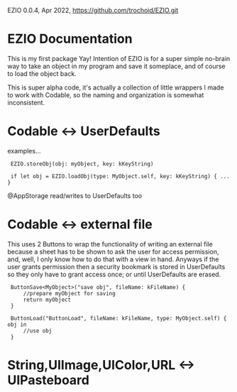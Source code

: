 EZIO 0.0.4, Apr 2022, https://github.com/trochoid/EZIO.git 
 
# EZIO Documentation
 
 This is my first package Yay!  Intention of EZIO is for a super simple no-brain way to take an object in my program and save it someplace, and of course to load the object back.
 
 This is super alpha code, it's actually a collection of little wrappers I made to work with Codable, so the naming and organization is somewhat inconsistent. 
 
# Codable <-> UserDefaults
 examples...
 
     EZIO.storeObj(obj: myObject, key: kKeyString)
 
     if let obj = EZIO.loadObj(type: MyObject.self, key: kKeyString) { ... }
 
 @AppStorage read/writes to UserDefaults too
 
# Codable <-> external file
 This uses 2 Buttons to wrap the functionality of writing an external file because a sheet has to be shown to ask the user for access permission, and, well, I only know how to do that with a view in hand. Anyways if the user grants permission then a security bookmark is stored in UserDefaults so they only have to grant access once; or until UserDefaults are erased. 
 
     ButtonSave<MyObject>("save obj", fileName: kFileName) {
         //prepare myObject for saving
         return myObject
     }
 
     ButtonLoad("ButtonLoad", fileName: kFileName, type: MyObject.self) { obj in
         //use obj
     }
 
 
 # String,UIImage,UIColor,URL <-> UIPasteboard
 
 

